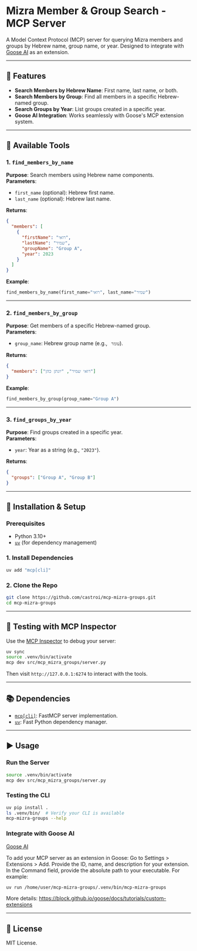 # Mizra Member & Group Search - MCP Server  
A Model Context Protocol (MCP) server for querying Mizra members and groups by Hebrew name, group name, or year. Designed to integrate with [Goose AI](https://github.com/block/goose) as an extension.

---

## 🔧 Features  
- **Search Members by Hebrew Name**: First name, last name, or both.  
- **Search Members by Group**: Find all members in a specific Hebrew-named group.  
- **Search Groups by Year**: List groups created in a specific year.  
- **Goose AI Integration**: Works seamlessly with Goose's MCP extension system.  

---

## 🧪 Available Tools  

### 1. `find_members_by_name`  
**Purpose**: Search members using Hebrew name components.  
**Parameters**:  
- `first_name` (optional): Hebrew first name.  
- `last_name` (optional): Hebrew last name.  

**Returns**:  
```json
{
  "members": [
    {
      "firstName": "רואי",
      "lastName": "שמיר",
      "groupName": "Group A",
      "year": 2023
    }
  ]
}
```

**Example**:  
```python
find_members_by_name(first_name="רואי", last_name="שמיר")
```

---

### 2. `find_members_by_group`  
**Purpose**: Get members of a specific Hebrew-named group.  
**Parameters**:  
- `group_name`: Hebrew group name (e.g., ` עומר`).  

**Returns**:  
```json
{
  "members": ["רואי שמיר", "יונתן כהן"]
}
```

**Example**:  
```python
find_members_by_group(group_name="Group A")
```

---

### 3. `find_groups_by_year`  
**Purpose**: Find groups created in a specific year.  
**Parameters**:  
- `year`: Year as a string (e.g., `"2023"`).  

**Returns**:  
```json
{
  "groups": ["Group A", "Group B"]
}
```

---

## 🚀 Installation & Setup  

### Prerequisites  
- Python 3.10+  
- [`uv`](https://github.com/astral-sh/uv) (for dependency management)  

### 1. Install Dependencies  
```bash
uv add "mcp[cli]"
```

### 2. Clone the Repo  
```bash
git clone https://github.com/castroi/mcp-mizra-groups.git
cd mcp-mizra-groups
```

---

## 🧪 Testing with MCP Inspector  
Use the [MCP Inspector](https://modelcontextprotocol.org/tools/inspector) to debug your server:    

```bash
uv sync
source .venv/bin/activate
mcp dev src/mcp_mizra_groups/server.py
```
Then visit `http://127.0.0.1:6274` to interact with the tools.

---

## 📚 Dependencies  
- [`mcp[cli]`](https://github.com/modelcontextprotocol/mcp): FastMCP server implementation.  
- [`uv`](https://github.com/astral-sh/uv): Fast Python dependency manager.  

---

## ▶️ Usage  

### Run the Server  
```bash
source .venv/bin/activate
mcp dev src/mcp_mizra_groups/server.py
```

### Testing the CLI
```bash
uv pip install .
ls .venv/bin/  # Verify your CLI is available
mcp-mizra-groups --help
```


### Integrate with Goose AI  
[Goose AI](https://github.com/block/goose)

To add your MCP server as an extension in Goose:
Go to Settings > Extensions > Add.
Provide the ID, name, and description for your extension.
In the Command field, provide the absolute path to your executable. For example:

```bash
uv run /home/user/mcp-mizra-groups/.venv/bin/mcp-mizra-groups
```
More details: 
https://block.github.io/goose/docs/tutorials/custom-extensions


---

## 📌 License  
MIT License.
